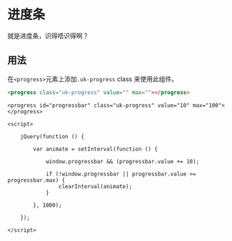 # 进度条

<p class="uk-text-lead">就是进度条，识得唔识得啊？</p>

## 用法

在`<progress>`元素上添加`.uk-progress` class 来使用此组件。

```html
<progress class="uk-progress" value="" max=""></progress>
```

```example
<progress id="progressbar" class="uk-progress" value="10" max="100"></progress>

<script>

    jQuery(function () {

        var animate = setInterval(function () {

            window.progressbar && (progressbar.value += 10);

            if (!window.progressbar || progressbar.value >= progressbar.max) {
                clearInterval(animate);
            }

        }, 1000);

    });

</script>
```
